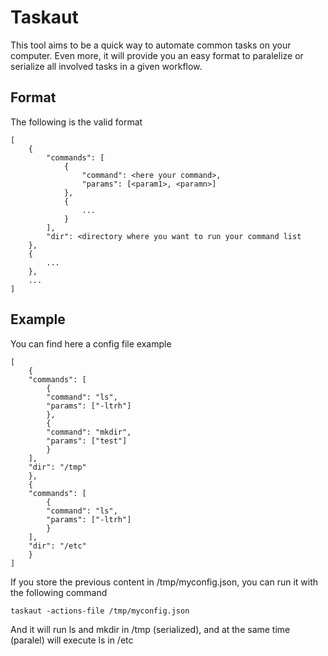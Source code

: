 # Taskaut

This tool aims to be a quick way to automate common tasks on your computer. Even more, it will provide you an easy format to paralelize or serialize all involved tasks in a given workflow.

## Format

The following is the valid format

```
[
	{
		"commands": [
			{
				"command": <here your command>,
				"params": [<param1>, <paramn>]
			},
			{
				...
			}
		],
		"dir": <directory where you want to run your command list
	},
	{
		...
	},
	...
]
```

## Example

You can find here a config file example

```
[
    {
	"commands": [
	    {
		"command": "ls",
		"params": ["-ltrh"]
	    },
	    {
		"command": "mkdir",
		"params": ["test"]
	    }
	],
	"dir": "/tmp"
    },
    {
	"commands": [
	    {
		"command": "ls",
		"params": ["-ltrh"]
	    }
	],
	"dir": "/etc"
    }
]
```

If you store the previous content in /tmp/myconfig.json, you can run it with the following command

```
taskaut -actions-file /tmp/myconfig.json
```

And it will run ls and mkdir in /tmp (serialized), and at the same time (paralel) will execute ls in /etc
